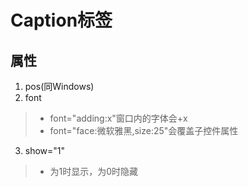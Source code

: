 # Caption标签
## 属性
1. pos(同Windows)
2. font
>- font="adding:x"窗口内的字体会+x
>- font="face:微软雅黑,size:25"会覆盖子控件属性
3. show="1"
>- 为1时显示，为0时隐藏
